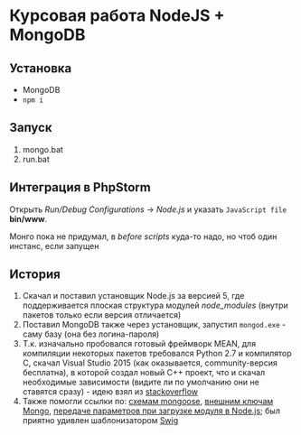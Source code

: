 # Курсовая работа NodeJS + MongoDB

## Установка
* MongoDB
* `npm i`

## Запуск
1. mongo.bat
2. run.bat

## Интеграция в PhpStorm
Открыть *Run/Debug Configurations* -> *Node.js* и указать `JavaScript file` **bin/www**.

Монго пока не придумал, в *before scripts* куда-то надо, но чтоб один инстанс, если запущен

## История
1. Скачал и поставил установщик Node.js за версией 5, где поддерживается плоская структура модулей *node_modules* (внутри пакетов только если версия отличается)
2. Поставил MongoDB также через установщик, запустил `mongod.exe` - саму базу (она без логина-пароля)
3. Т.к. изначально пробовался готовый фреймворк MEAN, для компиляции некоторых пакетов требовался Python 2.7 и компилятор С, скачал Visual Studio 2015 (как оказывается, community-версия бесплатна), в которой создал новый С++ проект, что и скачал необходимые зависимости (видите ли по умолчанию они не ставятся сразу) - идею взял из [stackoverflow](http://stackoverflow.com/questions/33239445/could-not-install-prerender-using-npm-failed-to-locate-cl-exe)
4. Также помогли ссылки по: [схемам mongoose](http://mongoosejs.com/docs/guide.html), [внешним ключам Mongo](http://stackoverflow.com/questions/26008555/foreign-key-mongoose), [передаче параметров при загрузке модуля в Node.js](http://stackoverflow.com/questions/13151693/passing-arguments-to-require-when-loading-module); был приятно удивлен шаблонизатором [Swig](http://paularmstrong.github.io/swig/)
